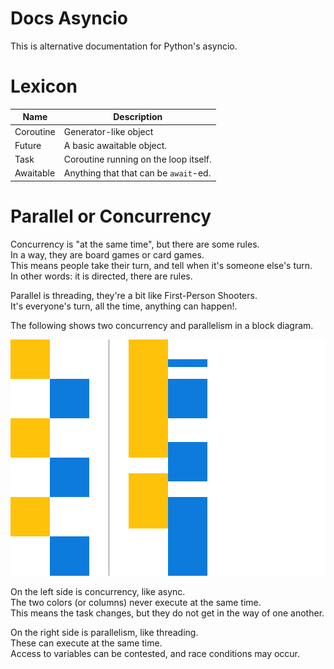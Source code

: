# Docs Asyncio

This is alternative documentation for Python's asyncio.

# Lexicon

| Name      | Description                           |
|-----------|---------------------------------------|
| Coroutine | Generator-like object                 |
| Future    | A basic awaitable object.             |
| Task      | Coroutine running on the loop itself. |
| Awaitable | Anything that that can be `await`-ed. |

# Parallel or Concurrency

Concurrency is "at the same time", but there are some rules.<br>
In a way, they are board games or card games. <br>
This means people take their turn, and tell when it's someone else's turn.<br>
In other words: it is directed, there are rules.

Parallel is threading, they're a bit like First-Person Shooters.<br>
It's everyone's turn, all the time, anything can happen!.

The following shows two concurrency and parallelism in a block diagram.

![Block Diagram](diagram.svg)

On the left side is concurrency, like async.<br>
The two colors (or columns) never execute at the same time.<br>
This means the task changes, but they do not get in the way of one another.

On the right side is parallelism, like threading.<br>
These can execute at the same time.<br>
Access to variables can be contested, and race conditions may occur.
